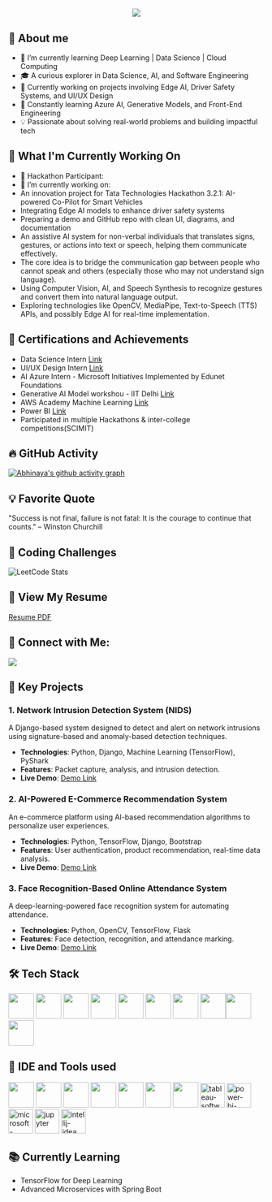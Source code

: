 <h1 align="center">
  <img src="https://readme-typing-svg.demolab.com?font=Fira+Code&weight=600&size=24&pause=1000&color=blue&center=true&vCenter=true&random=false&width=435&lines=Hey+there%2C+I'm+ABHINAYA+S" />
</h1>


## 🔨 About me
- 🌱 I’m currently learning Deep Learning | Data Science | Cloud Computing
- 🎓 A curious explorer in Data Science, AI, and Software Engineering
- 🔭 Currently working on projects involving Edge AI, Driver Safety Systems, and UI/UX Design
- 🌱 Constantly learning Azure AI, Generative Models, and Front-End Engineering
- 💡 Passionate about solving real-world problems and building impactful tech

## 🔨 What I'm Currently Working On
- 🤖 Hackathon Participant:
- 🔭 I’m currently working on:
- An innovation project for Tata Technologies Hackathon 3.2.1: AI-powered Co-Pilot for Smart Vehicles
- Integrating Edge AI models to enhance driver safety systems
- Preparing a demo and GitHub repo with clean UI, diagrams, and documentation
- An assistive AI system for non-verbal individuals that translates signs, gestures, or actions into text or speech, helping them communicate effectively.
- The core idea is to bridge the communication gap between people who cannot speak and others (especially those who may not understand sign language).
- Using Computer Vision, AI, and Speech Synthesis to recognize gestures and convert them into natural language output.
- Exploring technologies like OpenCV, MediaPipe, Text-to-Speech (TTS) APIs, and possibly Edge AI for real-time implementation.
## 🏅 Certifications and Achievements
- Data Science Intern [Link](https://drive.google.com/file/d/14-0MPFRTGDX-fmhZ29W2FzUbWiDdJDcV/view?usp=sharing)
- UI/UX Design Intern [Link](https://drive.google.com/file/d/1G-OQm3hghc5vgBMUe5DUhZY9hJuT8lAv/view?usp=sharing)
- AI Azure Intern - Microsoft Initiatives Implemented by Edunet Foundations
- Generative AI Model workshou - IIT Delhi [Link](https://drive.google.com/file/d/1EgdHAmWKdTvO9W5Gtk5F_ywsBqCC-hus/view?usp=sharing)
- AWS Academy Machine Learning [Link](https://drive.google.com/file/d/1fudoCvq4wLa1hQKpIeXpL0yGkWbPDL-N/view?usp=sharing)
- Power BI [Link](https://drive.google.com/file/d/1r8GvCuCAQYF9zE4KbU5lObwAoUAzzRNi/view?usp=sharing)
- Participated in multiple Hackathons & inter-college competitions(SCIMIT)
  



## 🔥 GitHub Activity
[![Abhinaya's github activity graph](https://github-readme-activity-graph.vercel.app/graph?username=AbHinaya-Sounder&bg_color=000000&color=a8a8a8&line=44e45e&point=d6d6d6&area=true&hide_border=true)](https://github.com/ashutosh00710/github-readme-activity-graph)

## 💡 Favorite Quote
"Success is not final, failure is not fatal: It is the courage to continue that counts." – Winston Churchill

## 🏅 Coding Challenges
![LeetCode Stats](https://leetcard.jacoblin.cool/AbHinaya22_S?theme=dark&font=Noto%20Sans%20Tagalog)

## 📄 View My Resume
[Resume PDF](https://drive.google.com/file/d/1qR83zWNEIgpfF5Vn_RgCs4Lurs7ILhNk/view?usp=sharing)
## 📄 Connect with Me:
[<img src="https://img.shields.io/badge/LinkedIn-0077B5?style=for-the-badge&logo=linkedin&logoColor=white" />](https://www.linkedin.com/in/abhinayasounder/)


## 🌟 Key Projects
### 1. Network Intrusion Detection System (NIDS)
A Django-based system designed to detect and alert on network intrusions using signature-based and anomaly-based detection techniques. 
- **Technologies**: Python, Django, Machine Learning (TensorFlow), PyShark
- **Features**: Packet capture, analysis, and intrusion detection.
- **Live Demo**: [Demo Link](https://github.com/Kalaiselvi-A/NIDS-Demo)
  
### 2. AI-Powered E-Commerce Recommendation System
An e-commerce platform using AI-based recommendation algorithms to personalize user experiences.
- **Technologies**: Python, TensorFlow, Django, Bootstrap
- **Features**: User authentication, product recommendation, real-time data analysis.
- **Live Demo**: [Demo Link](https://github.com/Kalaiselvi-A/ECommerce-AI)

### 3. Face Recognition-Based Online Attendance System
A deep-learning-powered face recognition system for automating attendance.
- **Technologies**: Python, OpenCV, TensorFlow, Flask
- **Features**: Face detection, recognition, and attendance marking.
- **Live Demo**: [Demo Link](https://github.com/Kalaiselvi-A/FaceRecognition-Attendance)

## 🛠 Tech Stack
<img height="50" width="50" src="https://img.icons8.com/color/48/000000/python.png" /> <img height="50" width="50" src="https://img.icons8.com/color/48/000000/c-programming.png" /> <img height="50" width="50" src="https://img.icons8.com/color/48/000000/c-plus-plus-logo.png" /> <img height="50" width="50" src="https://img.icons8.com/color/48/000000/java-coffee-cup-logo.png" /> <img height="50" width="50" src="https://img.icons8.com/color/48/000000/html-5.png" /> <img height="50" width="50" src="https://img.icons8.com/color/48/000000/css3.png" />  <img height="50" width="50" src="https://img.icons8.com/color/48/000000/bootstrap.png" />
<img height="50" width="50" src="https://img.icons8.com/color/48/000000/javascript.png"/><img height="50" width="50" src="https://img.icons8.com/color/48/000000/mysql-logo.png"/> <img height="50" width="50" src="https://img.icons8.com/color/48/000000/mongodb.png"/> 
## 💬 IDE and Tools used
<img height="50" width="50" src="https://img.icons8.com/color/48/000000/visual-studio-code-2019.png"/> <img height="50" width="50" src="https://img.icons8.com/color/48/000000/pycharm.png"/> <img height="50" width="50" src="https://img.icons8.com/color/50/000000/git.png"/> <img height="50" width="50" src="https://img.icons8.com/dusk/64/000000/anaconda.png"/> <img height="50" src="https://img.icons8.com/officel/480/null/java-eclipse.png"/> <img height="50" width="50" src="https://img.icons8.com/doodle/48/000000/adobe-photoshop.png"/> <img height="50" width="50" src="https://img.icons8.com/color/48/000000/figma--v1.png"/> <img width="48" height="48" src="https://img.icons8.com/color/48/tableau-software.png" alt="tableau-software"/> <img width="48" height="48" src="https://img.icons8.com/color/48/power-bi-2021.png" alt="power-bi-2021"/> <img width="48" height="48" src="https://img.icons8.com/color/48/microsoft-excel-2019--v1.png" alt="microsoft-excel-2019--v1"/> <img width="48" height="48" src="https://img.icons8.com/fluency/48/jupyter.png" alt="jupyter"/> <img width="48" height="48" src="https://img.icons8.com/color/48/intellij-idea.png" alt="intellij-idea"/>
## 📚 Currently Learning
- TensorFlow for Deep Learning
- Advanced Microservices with Spring Boot
